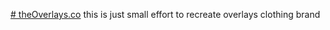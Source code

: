 
[# theOverlays.co](https://peaceful-cranachan-af4ffa.netlify.app/)
this is just small effort to recreate overlays clothing brand 
